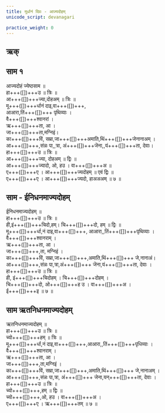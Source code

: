 ```yaml
---
title: मूर्धानं दिवः - आज्यदोहम् 
unicode_script: devanagari  

practice_weight: 0
--- 
```


## ऋक्
<div class="js_include" url="../../Rk/mUrdhAnam_divaH/"  newLevelForH1="3" includeTitle="false"> </div>  



## साम १
<div class="audioEmbed"  caption="गोपालार्यः 2015  " src="https://archive
.org/download/jaiminIya-sAma-gAna-paravastu-tradition-gopAla-2015/mUrdhAnam-divaH-Ajyadoha-jyeShTha.mp3"></div>

आज्यदोहं ज्येष्ठसाम ॥  
हा+++([])+++उ ॥ त्रिः ॥  
आ+++([])+++ज्या,दोहअम् ॥ त्रिः ॥  
मू+++([])+++र्धानं दाइ,वा+++([])+++,  
आआरा,तिं+++([])+++ पृथिव्याः ।  
वै+++([])+++श्वानरां ।  
ऋ+++([])+++ता, आ ।  
जा+++([])+++ता,मग्निइं।  
का+++([])+++विं, सम्रा,जा+++([])+++अमाति,थिं+++([])+++जेनानाअम् ।  
आ+++([])+++,संन्नः पा,,त्रा, अं+++([])+++जॆना,,यं+++([])+++ता, देवाः।  
हा+++([])+++उ ॥ त्रिः ॥  
आ+++([])+++ज्या, दोहअम् ॥ द्विः ॥  
आ+++([])+++ज्यादो, ओ, हउ । वा+++([])+++अ ॥  
ए+++([])+++ए । आ+++([])+++ज्यदोहम् ॥ एवं द्विः ॥  
ए+++([])+++ए । आ+++([])+++ज्यदो, हाअअअम् ॥ ७ ॥

## साम - ईनिधनमाज्यदोहम्
<div class="audioEmbed"  caption="गोपालार्यः 2015  " src="https://archive
.org/download/jaiminIya-sAma-gAna-paravastu-tradition-gopAla-2015/mUrdhAnam-divaH-Ajyadoha-Inidhana.mp3"></div>

ईनिधनमाज्यदोहम् ॥  
हा+++([])+++उ ॥ त्रिः ॥  
ही,इं+++([])+++चिदो,हम्। चि+++([])+++दो, हम् ॥ द्विः ॥  
मू+++([])+++र्धा,नं दाइ,वा+++([])+++, आआरा,,तिं+++([])+++पृथिव्याः ।  
वै+++([])+++श्वानराम् ।  
ऋ+++([])+++ता, आ ।  
जा+++([])+++,ता, मग्निइं ।  
का+++([])+++विं, सम्रा,जा+++([])+++,अमाति,थिं+++([])+++ जे,नानाअं।  
आ+++([])+++,संन्नः पा,त्रा,अं+++([])+++ जॆना,यं+++([])+++ता, देवाः ।  
हा+++([])+++उ ॥ त्रिः ॥  
ही, इं+++([])+++चिदोहम् । चि+++([])+++दोहम् ।  
चि+++([])+++दो, ओ+++([])+++ह उ । वा+++([])+++अ ।  
ई+++([])+++इ ॥ ७ ॥

## साम ऋतनिधनमाज्यदोहम्
<div class="audioEmbed"  caption="गोपालार्यः 2015  " src="https://archive
.org/download/jaiminIya-sAma-gAna-paravastu-tradition-gopAla-2015/mUrdhAnam-divaH-Ajyadoha-Rtanidhana.mp3"></div>

ऋतनिधनमाज्यदोहम् ॥  
हा+++([])+++उ ॥ त्रिः ॥  
च्यो+++([])+++हम् ॥ त्रिः ॥  
मू+++([])+++र्धा,नं दाइ,वा+++([])+++,आआरा,,तिं+++([])+++पृधिव्याः ।  
वै+++([])+++श्वानराम् ।  
ऋ+++([])+++ता, आ ।  
जा+++([])+++,ता,मग्निइं ।  
का+++([])+++विं, सम्रा,जा+++([])+++,अमाति,थिं+++([])+++ जे,नानाअम् ।  
आ+++([])+++,संन्नः पा,त्रा, अं+++([])+++ जेना,यन्+++([])+++ता, देवाः ।  
हा+++([])+++उ ॥ त्रिः ॥  
च्यो+++([])+++,हम् ॥ द्विः ॥  
च्यो+++([])+++,ओ, हउ । वा+++([])+++अ ।  
ए+++([])+++ए । ऋ+++([])+++तम् ॥ ७ ॥


